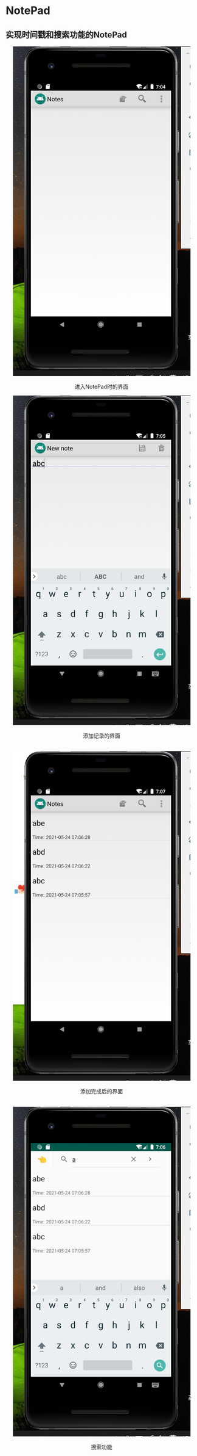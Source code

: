 # NotePad
## 实现时间戳和搜索功能的NotePad<br>

<!-- ![Image text](https://github.com/Cappuccino-Luo/NotePad/blob/master/NotePad1/pictures/1.png)<br> -->
<!--  -->

<div align="center"><img src="https://github.com/Cappuccino-Luo/NotePad/blob/master/NotePad1/pictures/1.png"></div>
<p align="center">进入NotePad时的界面</p>
<div align="center"><img src="https://github.com/Cappuccino-Luo/NotePad/blob/master/NotePad1/pictures/2.png"></div>
<p align="center">添加记录的界面</p><br>
<div align="center"><img src="https://github.com/Cappuccino-Luo/NotePad/blob/master/NotePad1/pictures/3.png"></div>
<p align="center">添加完成后的界面</p><br>
<div align="center"><img src="https://github.com/Cappuccino-Luo/NotePad/blob/master/NotePad1/pictures/4.jpg"></div>
<p align="center">搜索功能</p><br>
